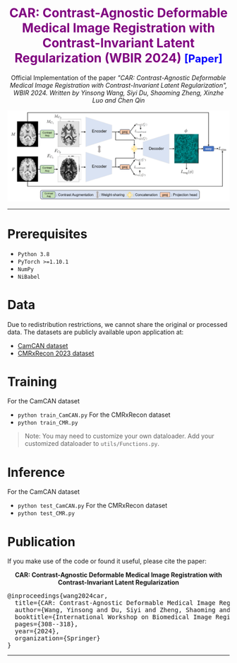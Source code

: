 <h1 align="center">
  <font color="purple">
    CAR: Contrast-Agnostic Deformable Medical Image Registration with Contrast-Invariant Latent Regularization (WBIR 2024)  
    <a href="https://arxiv.org/abs/2408.05341" target="_blank" style="text-decoration:none; color:blue; font-size:24px;">[Paper]</a>
  </font>
</h1>

<p align="center">
  Official Implementation of the paper  
  <i>"CAR: Contrast-Agnostic Deformable Medical Image Registration with Contrast-Invariant Latent Regularization", WBIR 2024. Written by Yinsong Wang, Siyi Du, Shaoming Zheng, Xinzhe Luo and Chen Qin</i>
</p>

<p align="center">
  <img src="network.png" alt="network" width="1000"/>
</p>

---

# Prerequisites
- `Python 3.8`
- `PyTorch >=1.10.1`
- `NumPy`
- `NiBabel`

# Data
Due to redistribution restrictions, we cannot share the original or processed data. The datasets are publicly available upon application at:  
- [CamCAN dataset](https://opendata.mrc-cbu.cam.ac.uk/projects/camcan/)  
- [CMRxRecon 2023 dataset](https://cmrxrecon.github.io/Home.html)  

# Training
For the CamCAN dataset
- `python train_CamCAN.py`
For the CMRxRecon dataset
- `python train_CMR.py`

> Note: You may need to customize your own dataloader. Add your customized dataloader to <code>utils/Functions.py</code>.

# Inference
For the CamCAN dataset
- `python test_CamCAN.py`
For the CMRxRecon dataset
- `python test_CMR.py`

# Publication
If you make use of the code or found it useful, please cite the paper:

<p align="center">
<b>CAR: Contrast-Agnostic Deformable Medical Image Registration with Contrast-Invariant Latent Regularization</b>
</p>

<p align="center">
<pre>
@inproceedings{wang2024car,
  title={CAR: Contrast-Agnostic Deformable Medical Image Registration with Contrast-Invariant Latent Regularization},
  author={Wang, Yinsong and Du, Siyi and Zheng, Shaoming and Luo, Xinzhe and Qin, Chen},
  booktitle={International Workshop on Biomedical Image Registration},
  pages={308--318},
  year={2024},
  organization={Springer}
}
</pre>
</p>

---
